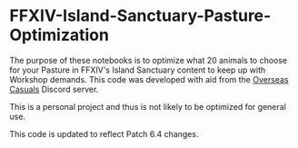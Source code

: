 # FFXIV-Island-Sanctuary-Pasture-Optimization

The purpose of these notebooks is to optimize what 20 animals to choose for your Pasture in FFXIV's Island Sanctuary content to keep up with Workshop demands. This code was developed with aid from the [Overseas Casuals](https://discord.gg/overseascasuals) Discord server.

This is a personal project and thus is not likely to be optimized for general use.

This code is updated to reflect Patch 6.4 changes.